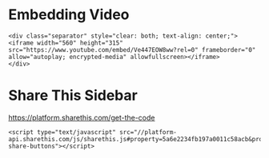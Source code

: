 # Embedding Video

```
<div class="separator" style="clear: both; text-align: center;">
<iframe width="560" height="315" src="https://www.youtube.com/embed/Ve447EOW8ww?rel=0" frameborder="0" allow="autoplay; encrypted-media" allowfullscreen></iframe>
</div>
```

# Share This Sidebar

https://platform.sharethis.com/get-the-code

```
<script type="text/javascript" src="//platform-api.sharethis.com/js/sharethis.js#property=5a6e2234fb197a0011c58acb&product=sticky-share-buttons"></script>
```
